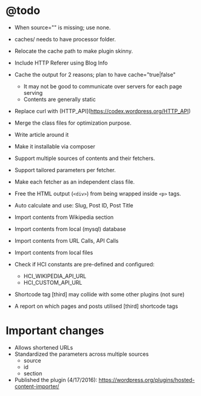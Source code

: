 # @todo

 * When source="" is missing; use none.
 * caches/ needs to have processor folder.
 * Relocate the cache path to make plugin skinny.

 * Include HTTP Referer using Blog Info
 * Cache the output for 2 reasons; plan to have cache="true|false" 
    - It may not be good to communicate over servers for each page serving
    - Contents are generally static

 * Replace curl with (HTTP_API](https://codex.wordpress.org/HTTP_API)
 * Merge the class files for optimization purpose.
 * Write article around it
 * Make it installable via composer
 * Support multiple sources of contents and their fetchers.
 * Support tailored parameters per fetcher.
 * Make each fetcher as an independent class file.
 * Free the HTML output (`<div>`) from being wrapped inside `<p>` tags.
 * Auto calculate and use: Slug, Post ID, Post Title
 * Import contents from Wikipedia section
 * Import contents from local (mysql) database
 * Import contents from URL Calls, API Calls
 * Import contents from local files
 * Check if HCI constants are pre-defined and configured:
   - HCI_WIKIPEDIA_API_URL
   - HCI_CUSTOM_API_URL
 * Shortcode tag [third] may collide with some other plugins (not sure)
 * A report on which pages and posts utilised [third] shortcode tags


# Important changes

 * Allows shortened URLs
 * Standardized the parameters across multiple sources
   - source
   - id
   - section
  * Published the plugin (4/17/2016): https://wordpress.org/plugins/hosted-content-importer/
